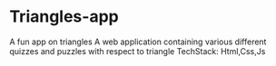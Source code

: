 # Triangles-app
A fun app on triangles 
A web application containing various different quizzes and puzzles with respect to triangle
TechStack: Html,Css,Js

